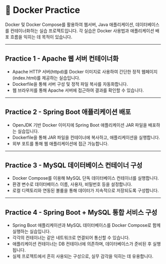 # 🐳 Docker Practice

Docker 및 Docker Compose를 활용하여 웹서버, Java 애플리케이션, 데이터베이스를 컨테이너화하는 실습 프로젝트입니다. 각 실습은 Docker 사용법과 애플리케이션 배포 흐름을 익히는 데 목적이 있습니다.

---

## Practice 1 - Apache 웹 서버 컨테이너화

* Apache HTTP 서버(httpd)를 Docker 이미지로 사용하여 간단한 정적 웹페이지(index.html)를 제공하는 실습입니다.
* Dockerfile을 통해 서버 구성 및 정적 파일 복사를 자동화합니다.
* 웹 브라우저를 통해 Apache 서버에 접근하여 결과를 확인할 수 있습니다.

---

## Practice 2 - Spring Boot 애플리케이션 배포

* OpenJDK 기반 Docker 이미지에 Spring Boot 애플리케이션 JAR 파일을 배포하는 실습입니다.
* Dockerfile을 통해 JAR 파일을 컨테이너에 복사하고, 애플리케이션을 실행합니다.
* 외부 포트를 통해 웹 애플리케이션에 접근 가능합니다.

---

## Practice 3 - MySQL 데이터베이스 컨테이너 구성

* Docker Compose를 이용해 MySQL 단독 데이터베이스 컨테이너를 실행합니다.
* 환경 변수로 데이터베이스 이름, 사용자, 비밀번호 등을 설정합니다.
* 로컬 디렉토리와 연동된 볼륨을 통해 데이터가 지속적으로 저장되도록 구성합니다.

---

## Practice 4 - Spring Boot + MySQL 통합 서비스 구성

* Spring Boot 애플리케이션과 MySQL 데이터베이스를 Docker Compose로 함께 실행하는 실습입니다.
* 각각의 컨테이너는 같은 네트워크로 연결되어 통신할 수 있습니다.
* 애플리케이션 컨테이너는 DB 컨테이너에 의존하며, 데이터베이스가 준비된 후 실행됩니다.
* 실제 프로젝트에서 흔히 사용되는 구성으로, 실무 감각을 익히는 데 유용합니다.
